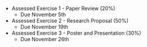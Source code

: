 - Assessed Exercise 1 - Paper Review (20%)
	- Due November 5th
- Assessed Exercise 2 - Research Proposal (50%)
	- Due November 19th
- Assessed Exercise 3 - Poster and Presentation (30%)
	- Due November 26th